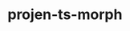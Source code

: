 <!---
~~ Generated by projen. To modify, edit .projenrc.js and run "npx projen".
It is so unnecessary to use projen for this, but here I go anyways :)
-->

# projen-ts-morph
